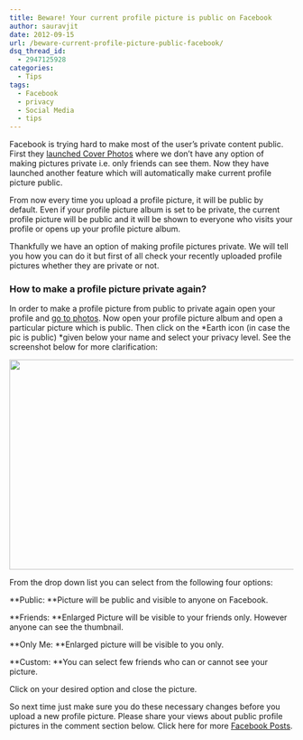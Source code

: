 ```yaml
---
title: Beware! Your current profile picture is public on Facebook
author: sauravjit
date: 2012-09-15
url: /beware-current-profile-picture-public-facebook/
dsq_thread_id:
  - 2947125928
categories:
  - Tips
tags:
  - Facebook
  - privacy
  - Social Media
  - tips
---
```

Facebook is trying hard to make most of the user&#8217;s private content public. First they <a href="http://devilsworkshop.org/privacy-bug-facebook-timeline-cover-photos/" target="_blank">launched Cover Photos</a> where we don&#8217;t have any option of making pictures private i.e. only friends can see them. Now they have launched another feature which will automatically make current profile picture public.

From now every time you upload a profile picture, it will be public by default. Even if your profile picture album is set to be private, the current profile picture will be public and it will be shown to everyone who visits your profile or opens up your profile picture album.

Thankfully we have an option of making profile pictures private. We will tell you how you can do it but first of all check your recently uploaded profile pictures whether they are private or not.

### How to make a profile picture private again?

In order to make a profile picture from public to private again open your profile and <a href="https://www.facebook.com/photos" onclick="_gaq.push(['_trackEvent', 'outbound-article', 'https://www.facebook.com/photos', 'go to photos']);" title="Click here to open directly"  target="_blank">go to photos</a>. Now open your profile picture album and open a particular picture which is public. Then click on the *Earth icon (in case the pic is public) *given below your name and select your privacy level. See the screenshot below for more clarification:

<a href="http://cdn.devilsworkshop.org/files/2012/09/how-to-make-profile-picture-private.jpg" target="_blank"><img class="aligncenter size-medium wp-image-62272" title="how to make profile picture private" src="http://cdn.devilsworkshop.org/files/2012/09/how-to-make-profile-picture-private-600x372.jpg" alt="" width="600" height="372" /></a>

From the drop down list you can select from the following four options:

**Public: **Picture will be public and visible to anyone on Facebook.

**Friends: **Enlarged Picture will be visible to your friends only. However anyone can see the thumbnail.

**Only Me: **Enlarged picture will be visible to you only.

**Custom: **You can select few friends who can or cannot see your picture.

Click on your desired option and close the picture.

So next time just make sure you do these necessary changes before you upload a new profile picture. Please share your views about public profile pictures in the comment section below. Click here for more [Facebook Posts][1].

 [1]: http://devilsworkshop.org/tag/facebook/
